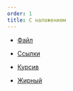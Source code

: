 ```yaml
---
order: 1
title: С наложением
---
```


-  [Файл](./../../../../../../upcoming-release/wysiwyg/concept/mark/new_article_0/new_article_0/new_article_2.md)

-  [Ссылки](./../../../../../../upcoming-release/wysiwyg/concept/mark/new_article_0/new_article_0/new_article_0/_index.md)

-  [Курсив](./../../../../../../upcoming-release/wysiwyg/concept/mark/new_article_0/new_article_0/new_article_0_0.md)

-  [Жирный](./../../../../../../upcoming-release/wysiwyg/concept/mark/new_article_0/new_article_0/new_article_1.md)